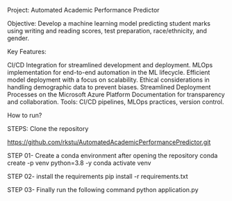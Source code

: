 Project: Automated Academic Performance Predictor

Objective: 
Develop a machine learning model predicting student marks using writing and reading scores, test preparation, race/ethnicity, and gender.

Key Features:

CI/CD Integration for streamlined development and deployment.
MLOps implementation for end-to-end automation in the ML lifecycle.
Efficient model deployment with a focus on scalability.
Ethical considerations in handling demographic data to prevent biases.
Streamlined Deployment Processes on the Microsoft Azure Platform
Documentation for transparency and collaboration.
Tools: CI/CD pipelines, MLOps practices, version control.

How to run?

STEPS:
Clone the repository

https://github.com/rkstu/AutomatedAcademicPerformancePredictor.git

STEP 01- Create a conda environment after opening the repository
conda create -p venv python=3.8 -y
conda activate venv

STEP 02- install the requirements
pip install -r requirements.txt

STEP 03- Finally run the following command
python application.py
